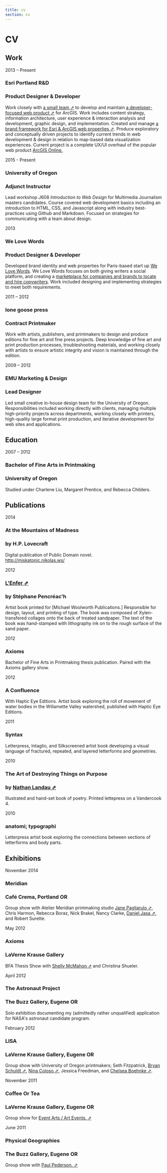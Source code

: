 ```yaml
---
title: cv
section: cv
---
```


# CV

## Work

<date>2013 – Present</date>
### Esri Portland R&D
### Product Designer & Developer

Work closely with [a small team ⇗](http://pdx.esri.com/) to develop and maintain [a developer-focused web product ⇗](https://developers.arcgis.com/en/) for ArcGIS. Work includes content strategy, information architecture, user experience & interaction analysis and development, graphic design, and implementation. Created and manage [a brand framework for Esri & ArcGIS web properties ⇗](http://esri.github.io/calcite-web/). Produce exploratory and conceptually driven projects to identify current trends in web development & design in relation to map-based data visualization experiences. Current project is a complete UX/UI overhaul of the popular web product <a href="https://www.arcgis.com/features/">ArcGIS Online.</a>

<date>2015 - Present</date>
### University of Oregon
### Adjunct Instructor

Lead workshop J608 _Introduction to Web Design_ for Multimedia Journalism masters candidates. Course covered web development basics including an introduction to HTML, CSS, and Javascript along with industry best-practices using Github and Markdown. Focused on strategies for communicating with a team about design.

<date>2013</date>
### We Love Words
### Product Designer & Developer

Developed brand identity and web properties for Paris-based start up <a href="http://welovewords.com/">We Love Words</a>. We Love Words focuses on both giving writers a social platform, and creating a <a href="http://www.youlovewords.com/">marketplace for companies and brands to locate and hire copywriters</a>. Work included designing and implementing strategies to meet both requirements.

<date>2011 – 2012</date>
### lone goose press
### Contract Printmaker

Work with artists, publishers, and printmakers to design and produce editions for fine art and fine press projects. Deep knowledge of fine art and print production processes, troubleshooting materials, and working closely with artists to ensure artistic integrity and vision is maintained through the edition.


<date>2009 – 2012</date>
### EMU Marketing & Design
### Lead Designer

Led small creative in-house design team for the University of Oregon. Responsibilities included working directly with clients, managing multiple high-priority projects across departments, working closely with printers, high-quality large format print production, and iterative development for web sites and applications.


## Education

<date>2007 – 2012</date>
### Bachelor of Fine Arts in Printmaking
### University of Oregon
Studied under Charlene Liu, Margaret Prentice, and Rebecca Childers.


## Publications

<date>2014</date>
### At the Mountains of Madness
### by H.P. Lovecraft

Digital publication of Public Domain novel. <br />
http://miskatonic.nikolas.ws/

<date>2012</date>
### [L'Enfer ⇗](http://www.michaelwoolworth.com/books/lenfer)
### by Stéphane Pencréac'h
Artist book printed for [Michael Woolworth Publications.] Responsible for design, layout, and printing of type. The book was composed of Xylen-transfered collages onto the back of treated sandpaper. The text of the book was hand-stamped with lithography ink on to the rough surface of the sand paper.

<date>2012</date>
### Axioms
Bachelor of Fine Arts in Printmaking thesis publication. Paired with the Axioms gallery show.


<date>2012</date>
### A Confluence
With Haptic Eye Editions. Artist book exploring the roll of movement of water bodies in the Willamette Valley watershed, published with Haptic Eye Editions.


<date>2011</date>
### Syntax
Letterpress, Intaglio, and Silkscreened artist book developing a visual language of fractured, repeated, and layered letterforms and geometries.


<date>2010</date>
### The Art of Destroying Things on Purpose
### by [Nathan Landau ⇗](http://nathanlandau.com/)
Illustrated and hand-set book of poetry. Printed lettepress on a Vandercook 4.


<date>2010</date>
### anatomi; typographi
Letterpress artist book exploring the connections between sections of letterforms and body parts.


## Exhibitions

<date>November 2014</date>
### Meridian
### Café Crema, Portland OR

Group show with Atelier Meridian printmaking studio
[Jane Pagliarulo ⇗](http://www.ateliermeridian.com/teachers.html), Chris Harmon, Rebecca Boraz, Nick Brakel, Nancy Clarke, [Daniel Jasa ⇗](http://danieljasa.com/home.html), and Robert Surette.


<date>May 2012</date>
### Axioms
### LaVerne Krause Gallery

BFA Thesis Show with [Shelly McMahon ⇗](http://www.shellymcmahon.com/) and Christina Shueler.


<date>April 2012</date>
### The Astronaut Project
### The Buzz Gallery, Eugene OR

Solo exhibition documenting my (admittedly rather unqualified) application for NASA's astronaut candidate program.


<date>February 2012</date>
### LISA
### LaVerne Krause Gallery, Eugene OR

Group show with University of Oregon printmakers; Seth Fitzpatrick, [Bryan Schuldt ⇗](https://dribbble.com/btschuldt), [Nina Coloso ⇗](http://ncoloso.tumblr.com/), Jessica Freedman, and [Chelsea Boehnke ⇗](http://www.cboehnke.com/).


<date>November 2011</date>
### Coffee Or Tea
### LaVerne Krause Gallery, Eugene OR

Group show for [Event Arts / Art Events. ⇗](http://eventarts.tumblr.com/)



<date>June 2011</date>
### Physical Geographies
### The Buzz Gallery, Eugene OR

Group show with [Paul Pederson. ⇗](http://paulcpederson.com/)

